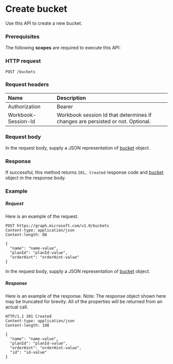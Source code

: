 # Create bucket

Use this API to create a new bucket.
### Prerequisites
The following **scopes** are required to execute this API: 
### HTTP request
<!-- { "blockType": "ignored" } -->
```http
POST /buckets

```
### Request headers
| Name       | Description|
|:---------------|:----------|
| Authorization  | Bearer <code>|
| Workbook-Session-Id  | Workbook session Id that determines if changes are persisted or not. Optional.|

### Request body
In the request body, supply a JSON representation of [bucket](../resources/bucket.md) object.


### Response
If successful, this method returns `201, Created` response code and [bucket](../resources/bucket.md) object in the response body.

### Example
##### Request
Here is an example of the request.
<!-- {
  "blockType": "request",
  "name": "create_bucket_from_buckets"
}-->
```http
POST https://graph.microsoft.com/v1.0/buckets
Content-type: application/json
Content-length: 88

{
  "name": "name-value",
  "planId": "planId-value",
  "orderHint": "orderHint-value"
}
```
In the request body, supply a JSON representation of [bucket](../resources/bucket.md) object.
##### Response
Here is an example of the response. Note: The response object shown here may be truncated for brevity. All of the properties will be returned from an actual call.
<!-- {
  "blockType": "response",
  "truncated": true,
  "@odata.type": "microsoft.graph.bucket"
} -->
```http
HTTP/1.1 201 Created
Content-type: application/json
Content-length: 108

{
  "name": "name-value",
  "planId": "planId-value",
  "orderHint": "orderHint-value",
  "id": "id-value"
}
```

<!-- uuid: 8fcb5dbc-d5aa-4681-8e31-b001d5168d79
2015-10-25 14:57:30 UTC -->
<!-- {
  "type": "#page.annotation",
  "description": "Create bucket",
  "keywords": "",
  "section": "documentation",
  "tocPath": ""
}-->